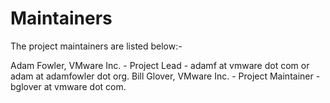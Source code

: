 # Maintainers

The project maintainers are listed below:-

Adam Fowler, VMware Inc. - Project Lead - adamf at vmware dot com or adam at adamfowler dot org.
Bill Glover, VMware Inc. - Project Maintainer - bglover at vmware dot com.